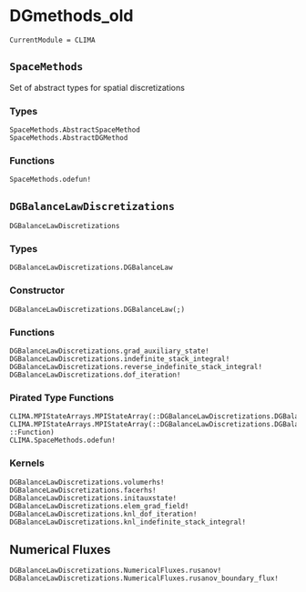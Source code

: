# DGmethods_old

```@meta
CurrentModule = CLIMA
```

## `SpaceMethods`

Set of abstract types for spatial discretizations

### Types
```@docs
SpaceMethods.AbstractSpaceMethod
SpaceMethods.AbstractDGMethod
```

### Functions
```@docs
SpaceMethods.odefun!
```

## `DGBalanceLawDiscretizations`

```@docs
DGBalanceLawDiscretizations
```

### Types
```@docs
DGBalanceLawDiscretizations.DGBalanceLaw
```
### Constructor
```@docs
DGBalanceLawDiscretizations.DGBalanceLaw(;)
```

### Functions
```@docs
DGBalanceLawDiscretizations.grad_auxiliary_state!
DGBalanceLawDiscretizations.indefinite_stack_integral!
DGBalanceLawDiscretizations.reverse_indefinite_stack_integral!
DGBalanceLawDiscretizations.dof_iteration!
```

### Pirated Type Functions
```@docs
CLIMA.MPIStateArrays.MPIStateArray(::DGBalanceLawDiscretizations.DGBalanceLaw)
CLIMA.MPIStateArrays.MPIStateArray(::DGBalanceLawDiscretizations.DGBalanceLaw, ::Function)
CLIMA.SpaceMethods.odefun!
```

### Kernels
```@docs
DGBalanceLawDiscretizations.volumerhs!
DGBalanceLawDiscretizations.facerhs!
DGBalanceLawDiscretizations.initauxstate!
DGBalanceLawDiscretizations.elem_grad_field!
DGBalanceLawDiscretizations.knl_dof_iteration!
DGBalanceLawDiscretizations.knl_indefinite_stack_integral!
```

## Numerical Fluxes

```@docs
DGBalanceLawDiscretizations.NumericalFluxes.rusanov!
DGBalanceLawDiscretizations.NumericalFluxes.rusanov_boundary_flux!
```
